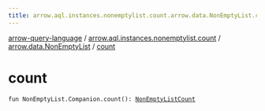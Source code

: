 ```yaml
---
title: arrow.aql.instances.nonemptylist.count.arrow.data.NonEmptyList.count - arrow-query-language
---
```


[arrow-query-language](../../index.html) / [arrow.aql.instances.nonemptylist.count](../index.html) / [arrow.data.NonEmptyList](index.html) / [count](./count.html)

# count

`fun NonEmptyList.Companion.count(): `[`NonEmptyListCount`](../../arrow.aql.instances/-non-empty-list-count/index.html)